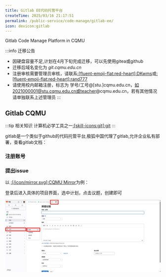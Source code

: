 ```yaml
---
title: Gitlab EE代码托管平台
createTime: 2025/03/16 21:17:51
permalink: /public-service/code-manage/gitlab-ee/
icon: devicon:gitlab
---
```

<LinkCard icon="devicon:gitlab" href="https://git.cqmu.edu.cn/" title="Gitlab极狐" >Gitlab Code Manage Platform in CQMU</LinkCard>

:::info 迁移公告
- 因硬盘容量不足,计划在4月下旬完成迁移，可以先使用gitea或github
- 迁移后域名变化为 _git.cqmu.edu.cn_
- 注册审核需要管理员审核，请联系[:[fluent-emoji-flat:red-heart]:DKwms](/friends/persons/)或[:[fluent-emoji-flat:red-heart]:rand777](https://qm.qq.com/q/2iLBaNcsnO)
- 请使用校内邮箱注册，标志为 学号/工号@[stu.]cqmu.edu.cn，如2021000001@stu.cqmu.edu.cn或teacher@cqmu.edu.cn，若有其他情况请单独联系上述管理员
:::

## Gitlab CQMU

:::tip 相关知识
计算机必学工具之一[:[skill-icons:git]:git](/csdiy/tools-must/git/)
:::

gitlab是一个类似于github的代码托管平台,极狐中国代理了gitlab,允许企业私有部署，查看gitlab文档：

<LinkCard icon="devicon:gitlab" href="https://gitlab.cn/docs/" title="Gitlab Docs" ></LinkCard>


### 注册账号



### 提出issue

以 [:[/icon/mirror.svg]:CQMU Mirror](/public-service/cqmu-mirror/)为例：

登录后进入具体的项目界面，选中计划，点击议题，创建即可

![2025-03-21_04-12-09.png](../../../.vuepress/public/src/2025-03-21_04-12-09.png)





